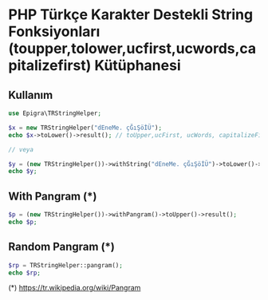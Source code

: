 # PHP Türkçe Karakter Destekli String Fonksiyonları (toupper,tolower,ucfirst,ucwords,capitalizefirst) Kütüphanesi


## Kullanım


```php
use Epigra\TRStringHelper;

$x = new TRStringHelper("dEneMe. çĞıŞöİÜ");
echo $x->toLower()->result(); // toUpper,ucFirst, ucWords, capitalizeFirst

// veya

$y = (new TRStringHelper())->withString("dEneMe. çĞıŞöİÜ")->toLower()->capitalizeFirst()->result();
echo $y;

```

## With Pangram (*)

```php
$p = (new TRStringHelper())->withPangram()->toUpper()->result();
echo $p;
```

## Random Pangram (*)
```php
$rp = TRStringHelper::pangram();
echo $rp;
```

(*) https://tr.wikipedia.org/wiki/Pangram